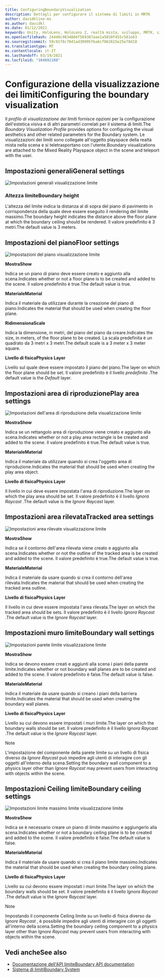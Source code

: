 ```yaml
---
title: ConfiguringBoundaryVisualization
description: Dettagli per configurare il sistema di limiti in MRTK
author: davidkline-ms
ms.author: davidkl
ms.date: 01/12/2021
keywords: Unity, HoloLens, HoloLens 2, realtà mista, sviluppo, MRTK, sistema di limiti,
ms.openlocfilehash: 24440c9834804f569387aae1a5030f455c581e63
ms.sourcegitcommit: 59c91f8c70d1ad30995fba6cf862615e25e78d10
ms.translationtype: MT
ms.contentlocale: it-IT
ms.lasthandoff: 03/19/2021
ms.locfileid: "104692108"
---
```

# <a name="configuring-the-boundary-visualization"></a><span data-ttu-id="8e852-104">Configurazione della visualizzazione dei limiti</span><span class="sxs-lookup"><span data-stu-id="8e852-104">Configuring the boundary visualization</span></span>

<span data-ttu-id="8e852-105">Il *profilo di visualizzazione dei limiti* fornisce opzioni per la configurazione dell'estetica visiva e di altri parametri correlati per il sistema di limiti.</span><span class="sxs-lookup"><span data-stu-id="8e852-105">The *Boundary Visualization Profile* provides options for configuring the visual aesthetics and other related parameters for the Boundary system.</span></span> <span data-ttu-id="8e852-106">Le visualizzazioni dei limiti sono collegate all'oggetto playspace della realtà mista nella scena e si teletrasportano con l'utente.</span><span class="sxs-lookup"><span data-stu-id="8e852-106">Boundary visualizations are attached to the Mixed Reality Playspace object in the scene and teleport with the user.</span></span>

## <a name="general-settings"></a><span data-ttu-id="8e852-107">Impostazioni generali</span><span class="sxs-lookup"><span data-stu-id="8e852-107">General settings</span></span>

![Impostazioni generali visualizzazione limite](../Images/Boundary/BoundaryVisualizationGeneralSettings.png)

### <a name="boundary-height"></a><span data-ttu-id="8e852-109">Altezza limite</span><span class="sxs-lookup"><span data-stu-id="8e852-109">Boundary height</span></span>

<span data-ttu-id="8e852-110">L'altezza del limite indica la distanza al di sopra del piano di pavimento in corrispondenza della quale deve essere eseguito il rendering del limite massimo.</span><span class="sxs-lookup"><span data-stu-id="8e852-110">The boundary height indicates the distance above the floor plane at which the boundary ceiling should be rendered.</span></span> <span data-ttu-id="8e852-111">Il valore predefinito è 3 metri.</span><span class="sxs-lookup"><span data-stu-id="8e852-111">The default value is 3 meters.</span></span>

## <a name="floor-settings"></a><span data-ttu-id="8e852-112">Impostazioni del piano</span><span class="sxs-lookup"><span data-stu-id="8e852-112">Floor settings</span></span>

![Impostazioni del piano visualizzazione limite](../Images/Boundary/BoundaryVisualizationFloorSettings.png)

<span data-ttu-id="8e852-114">**Mostra**</span><span class="sxs-lookup"><span data-stu-id="8e852-114">**Show**</span></span>

<span data-ttu-id="8e852-115">Indica se un piano di piano deve essere creato e aggiunto alla scena.</span><span class="sxs-lookup"><span data-stu-id="8e852-115">Indicates whether or not a floor plane is to be created and added to the scene.</span></span> <span data-ttu-id="8e852-116">Il valore predefinito è true.</span><span class="sxs-lookup"><span data-stu-id="8e852-116">The default value is true.</span></span>

<span data-ttu-id="8e852-117">**Materiale**</span><span class="sxs-lookup"><span data-stu-id="8e852-117">**Material**</span></span>

<span data-ttu-id="8e852-118">Indica il materiale da utilizzare durante la creazione del piano di piano.</span><span class="sxs-lookup"><span data-stu-id="8e852-118">Indicates the material that should be used when creating the floor plane.</span></span>

<span data-ttu-id="8e852-119">**Ridimensiona**</span><span class="sxs-lookup"><span data-stu-id="8e852-119">**Scale**</span></span>

<span data-ttu-id="8e852-120">Indica la dimensione, in metri, del piano del piano da creare.</span><span class="sxs-lookup"><span data-stu-id="8e852-120">Indicates the size, in meters, of the floor plane to be created.</span></span> <span data-ttu-id="8e852-121">La scala predefinita è un quadrato da 3 metri x 3 metri.</span><span class="sxs-lookup"><span data-stu-id="8e852-121">The default scale is a 3 meter x 3 meter square.</span></span>

<span data-ttu-id="8e852-122">**Livello di fisica**</span><span class="sxs-lookup"><span data-stu-id="8e852-122">**Physics Layer**</span></span>

<span data-ttu-id="8e852-123">Livello sul quale deve essere impostato il piano del piano.</span><span class="sxs-lookup"><span data-stu-id="8e852-123">The layer on which the floor plane should be set.</span></span> <span data-ttu-id="8e852-124">Il valore predefinito è il livello *predefinito* .</span><span class="sxs-lookup"><span data-stu-id="8e852-124">The default value is the *Default* layer.</span></span>

## <a name="play-area-settings"></a><span data-ttu-id="8e852-125">Impostazioni area di riproduzione</span><span class="sxs-lookup"><span data-stu-id="8e852-125">Play area settings</span></span>

![Impostazioni dell'area di riproduzione della visualizzazione limite](../Images/Boundary/BoundaryVisualizationPlayAreaSettings.png)

<span data-ttu-id="8e852-127">**Mostra**</span><span class="sxs-lookup"><span data-stu-id="8e852-127">**Show**</span></span>

<span data-ttu-id="8e852-128">Indica se un rettangolo area di riproduzione viene creato e aggiunto alla scena.</span><span class="sxs-lookup"><span data-stu-id="8e852-128">Indicates whether or not a play area rectangle is be created and added to the scene.</span></span> <span data-ttu-id="8e852-129">Il valore predefinito è true.</span><span class="sxs-lookup"><span data-stu-id="8e852-129">The default value is true.</span></span>

<span data-ttu-id="8e852-130">**Materiale**</span><span class="sxs-lookup"><span data-stu-id="8e852-130">**Material**</span></span>

<span data-ttu-id="8e852-131">Indica il materiale da utilizzare quando si crea l'oggetto area di riproduzione.</span><span class="sxs-lookup"><span data-stu-id="8e852-131">Indicates the material that should be used when creating the play area object.</span></span>

<span data-ttu-id="8e852-132">**Livello di fisica**</span><span class="sxs-lookup"><span data-stu-id="8e852-132">**Physics Layer**</span></span>

<span data-ttu-id="8e852-133">Il livello in cui deve essere impostata l'area di riproduzione.</span><span class="sxs-lookup"><span data-stu-id="8e852-133">The layer on which the play area should be set.</span></span> <span data-ttu-id="8e852-134">Il valore predefinito è il livello *Ignora Raycast* .</span><span class="sxs-lookup"><span data-stu-id="8e852-134">The default value is the *Ignore Raycast* layer.</span></span>

## <a name="tracked-area-settings"></a><span data-ttu-id="8e852-135">Impostazioni area rilevata</span><span class="sxs-lookup"><span data-stu-id="8e852-135">Tracked area settings</span></span>

![Impostazioni area rilevate visualizzazione limite](../Images/Boundary/BoundaryVisualizationTrackedAreaSettings.png)

<span data-ttu-id="8e852-137">**Mostra**</span><span class="sxs-lookup"><span data-stu-id="8e852-137">**Show**</span></span>

<span data-ttu-id="8e852-138">Indica se il contorno dell'area rilevata viene creato e aggiunto alla scena.</span><span class="sxs-lookup"><span data-stu-id="8e852-138">Indicates whether or not the outline of the tracked area is be created and added to the scene.</span></span> <span data-ttu-id="8e852-139">Il valore predefinito è true.</span><span class="sxs-lookup"><span data-stu-id="8e852-139">The default value is true.</span></span>

<span data-ttu-id="8e852-140">**Materiale**</span><span class="sxs-lookup"><span data-stu-id="8e852-140">**Material**</span></span>

<span data-ttu-id="8e852-141">Indica il materiale da usare quando si crea il contorno dell'area rilevata.</span><span class="sxs-lookup"><span data-stu-id="8e852-141">Indicates the material that should be used when creating the tracked area outline.</span></span>

<span data-ttu-id="8e852-142">**Livello di fisica**</span><span class="sxs-lookup"><span data-stu-id="8e852-142">**Physics Layer**</span></span>

<span data-ttu-id="8e852-143">Il livello in cui deve essere impostata l'area rilevata.</span><span class="sxs-lookup"><span data-stu-id="8e852-143">The layer on which the tracked area should be sets.</span></span> <span data-ttu-id="8e852-144">Il valore predefinito è il livello *Ignora Raycast* .</span><span class="sxs-lookup"><span data-stu-id="8e852-144">The default value is the *Ignore Raycast* layer.</span></span>

## <a name="boundary-wall-settings"></a><span data-ttu-id="8e852-145">Impostazioni muro limite</span><span class="sxs-lookup"><span data-stu-id="8e852-145">Boundary wall settings</span></span>

![Impostazioni parete limite visualizzazione limite](../Images/Boundary/BoundaryVisualizationWallSettings.png)

<span data-ttu-id="8e852-147">**Mostra**</span><span class="sxs-lookup"><span data-stu-id="8e852-147">**Show**</span></span>

<span data-ttu-id="8e852-148">Indica se devono essere creati e aggiunti alla scena i piani della parete limite.</span><span class="sxs-lookup"><span data-stu-id="8e852-148">Indicates whether or not boundary wall planes are to be created and added to the scene.</span></span> <span data-ttu-id="8e852-149">Il valore predefinito è false.</span><span class="sxs-lookup"><span data-stu-id="8e852-149">The default value is false.</span></span>

<span data-ttu-id="8e852-150">**Materiale**</span><span class="sxs-lookup"><span data-stu-id="8e852-150">**Material**</span></span>

<span data-ttu-id="8e852-151">Indica il materiale da usare quando si creano i piani della barriera limite.</span><span class="sxs-lookup"><span data-stu-id="8e852-151">Indicates the material that should be used when creating the boundary wall planes.</span></span>

<span data-ttu-id="8e852-152">**Livello di fisica**</span><span class="sxs-lookup"><span data-stu-id="8e852-152">**Physics Layer**</span></span>

<span data-ttu-id="8e852-153">Livello su cui devono essere impostati i muri limite.</span><span class="sxs-lookup"><span data-stu-id="8e852-153">The layer on which the boundary walls should be set.</span></span> <span data-ttu-id="8e852-154">Il valore predefinito è il livello *Ignora Raycast* .</span><span class="sxs-lookup"><span data-stu-id="8e852-154">The default value is the *Ignore Raycast* layer.</span></span>

> [!NOTE]
> <span data-ttu-id="8e852-155">L'impostazione del componente della parete limite su un livello di fisica diverso da *Ignore Raycast* può impedire agli utenti di interagire con gli oggetti all'interno della scena.</span><span class="sxs-lookup"><span data-stu-id="8e852-155">Setting the boundary wall component to a physics layer other than *Ignore Raycast* may prevent users from interacting with objects within the scene.</span></span>

## <a name="boundary-ceiling-settings"></a><span data-ttu-id="8e852-156">Impostazioni Ceiling limite</span><span class="sxs-lookup"><span data-stu-id="8e852-156">Boundary ceiling settings</span></span>

![Impostazioni limite massimo limite visualizzazione limite](../Images/Boundary/BoundaryVisualizationCeilingSettings.png)

<span data-ttu-id="8e852-158">**Mostra**</span><span class="sxs-lookup"><span data-stu-id="8e852-158">**Show**</span></span>

<span data-ttu-id="8e852-159">Indica se è necessario creare un piano di limite massimo e aggiungerlo alla scena.</span><span class="sxs-lookup"><span data-stu-id="8e852-159">Indicates whether or not a boundary ceiling plane is to be created and added to the scene.</span></span> <span data-ttu-id="8e852-160">Il valore predefinito è false.</span><span class="sxs-lookup"><span data-stu-id="8e852-160">The default value is false.</span></span>

<span data-ttu-id="8e852-161">**Materiale**</span><span class="sxs-lookup"><span data-stu-id="8e852-161">**Material**</span></span>

<span data-ttu-id="8e852-162">Indica il materiale da usare quando si crea il piano limite massimo.</span><span class="sxs-lookup"><span data-stu-id="8e852-162">Indicates the material that should be used when creating the boundary ceiling plane.</span></span>

<span data-ttu-id="8e852-163">**Livello di fisica**</span><span class="sxs-lookup"><span data-stu-id="8e852-163">**Physics Layer**</span></span>

<span data-ttu-id="8e852-164">Livello su cui devono essere impostati i muri limite.</span><span class="sxs-lookup"><span data-stu-id="8e852-164">The layer on which the boundary walls should be set.</span></span> <span data-ttu-id="8e852-165">Il valore predefinito è il livello *Ignora Raycast* .</span><span class="sxs-lookup"><span data-stu-id="8e852-165">The default value is the *Ignore Raycast* layer.</span></span>

> [!NOTE]
> <span data-ttu-id="8e852-166">Impostando il componente Ceiling limite su un livello di fisica diverso da *Ignore Raycast* , è possibile impedire agli utenti di interagire con gli oggetti all'interno della scena.</span><span class="sxs-lookup"><span data-stu-id="8e852-166">Setting the boundary ceiling component to a physics layer other than *Ignore Raycast* may prevent users from interacting with objects within the scene.</span></span>

## <a name="see-also"></a><span data-ttu-id="8e852-167">Vedi anche</span><span class="sxs-lookup"><span data-stu-id="8e852-167">See also</span></span>

- [<span data-ttu-id="8e852-168">Documentazione dell'API limite</span><span class="sxs-lookup"><span data-stu-id="8e852-168">Boundary API documentation</span></span>](xref:Microsoft.MixedReality.Toolkit.Boundary)
- [<span data-ttu-id="8e852-169">Sistema di limiti</span><span class="sxs-lookup"><span data-stu-id="8e852-169">Boundary System</span></span>](BoundarySystemGettingStarted.md)
